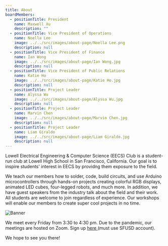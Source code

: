 ```yaml
---
title: About
boardMembers:
  - positionTitle: President
    name: Maxwell Xu
    description: ""
  - positionTitle: Vice President of Operations
    name: Noella Lee
    image: ../../src/images/about-page/Noella Lee.png
    description: null
  - positionTitle: Vice President of Finance
    name: Ian Wong
    image: ../../src/images/about-page/Ian Wong.jpg
    description: null
  - positionTitle: Vice President of Public Relations
    name: Katie Ho
    image: ../../src/images/about-page/Katie Ho.jpg
    description: null
  - positionTitle: Project Leader
    name: Alyssa Wu
    image: ../../src/images/about-page/Alyssa Wu.jpg
    description: null
  - positionTitle: Project Leader
    name: Marvin Chen
    image: ../../src/images/about-page/Marvin Chen.jpg
    description: null
  - positionTitle: Project Leader
    name: Liam Giraldo
    image: ../../src/images/about-page/Liam Giraldo.jpg
    description: null
---
```

Lowell Electrical Engineering & Computer Science (EECS) Club is a student-run club at Lowell High School in San Francisco, California. Our goal is to inspire students' interest in EECS by providng them exposure to the field.

We teach our members how to solder, code, build circuits, and use Arduino microcontrollers through hands-on projects creating colorful RGB displays, animated LED cubes, four-legged robots, and much more. In addition, we have guest speakers from the industry talk about the field and their work. All students are welcome to join regardless of experience. Our workshops will enable our members to create super cool projects in no time.

![Banner](../../src/images/about-page/aboutBanner.jpg "Banner")

We meet every Friday from 3:30 to 4:30 pm. Due to the pandemic, our meetings are hosted on Zoom. Sign up [here ](https://forms.gle/TVLJWxDLry2zzGRR8)(must use SFUSD account).

We hope to see you there!